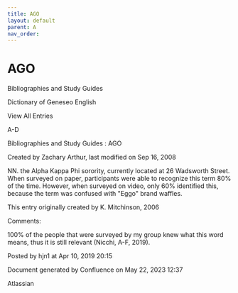 ```yaml
---
title: AGO
layout: default
parent: A
nav_order:
---
```


# AGO

Bibliographies and Study Guides

Dictionary of Geneseo English

View All Entries

A-D

Bibliographies and Study Guides : AGO

Created by  Zachary Arthur, last modified on Sep 16, 2008

NN. the Alpha Kappa Phi sorority, currently located at 26 Wadsworth Street. When surveyed on paper, participants were able to recognize this term 80% of the time. However, when surveyed on video, only 60% identified this, because the term was confused with &quot;Eggo&quot; brand waffles. 

This entry originally created by K. Mitchinson, 2006

Comments:

100% of the people that were surveyed by my group knew what this word means, thus it is still relevant (Nicchi, A-F, 2019). 

Posted by hjn1 at Apr 10, 2019 20:15

Document generated by Confluence on May 22, 2023 12:37

Atlassian

